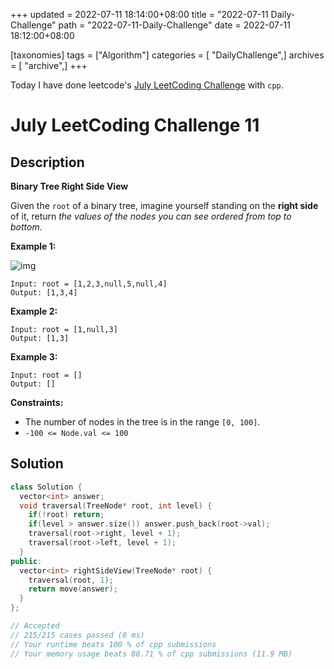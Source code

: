 +++
updated = 2022-07-11 18:14:00+08:00
title = "2022-07-11 Daily-Challenge"
path = "2022-07-11-Daily-Challenge"
date = 2022-07-11 18:12:00+08:00

[taxonomies]
tags = ["Algorithm"]
categories = [ "DailyChallenge",]
archives = [ "archive",]
+++

Today I have done leetcode's [July LeetCoding Challenge](https://leetcode.com/problems/binary-tree-right-side-view/) with `cpp`.

<!-- more -->

# July LeetCoding Challenge 11

## Description

**Binary Tree Right Side View**

Given the `root` of a binary tree, imagine yourself standing on the **right side** of it, return *the values of the nodes you can see ordered from top to bottom*.

 

**Example 1:**

![img](https://assets.leetcode.com/uploads/2021/02/14/tree.jpg)

```
Input: root = [1,2,3,null,5,null,4]
Output: [1,3,4]
```

**Example 2:**

```
Input: root = [1,null,3]
Output: [1,3]
```

**Example 3:**

```
Input: root = []
Output: []
```

 

**Constraints:**

- The number of nodes in the tree is in the range `[0, 100]`.
- `-100 <= Node.val <= 100`

## Solution

``` cpp
class Solution {
  vector<int> answer;
  void traversal(TreeNode* root, int level) {
    if(!root) return;
    if(level > answer.size()) answer.push_back(root->val);
    traversal(root->right, level + 1);
    traversal(root->left, level + 1);
  }
public:
  vector<int> rightSideView(TreeNode* root) {
    traversal(root, 1);
    return move(answer);
  }
};

// Accepted
// 215/215 cases passed (0 ms)
// Your runtime beats 100 % of cpp submissions
// Your memory usage beats 88.71 % of cpp submissions (11.9 MB)
```
